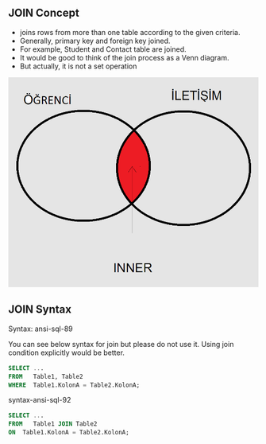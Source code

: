 ## JOIN Concept

- joins rows from more than one table according to the given criteria.
- Generally, primary key and foreign key joined.
- For example, Student and Contact table are joined.
- It would be good to think of the join process as a Venn diagram.
- But actually, it is not a set operation


![join-inner-example1-tr](images/join-inner-example1-tr.png)


## JOIN Syntax

Syntax: ansi-sql-89 

You can see below syntax for join but please do not use it.
Using join condition explicitly would be better.


```sql
SELECT ...
FROM   Table1, Table2
WHERE  Table1.KolonA = Table2.KolonA;

```

syntax-ansi-sql-92

```sql
SELECT ...
FROM   Table1 JOIN Table2
ON  Table1.KolonA = Table2.KolonA;


```

